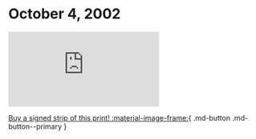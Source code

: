# October 4, 2002

![](https://www.achewood.com/comic.php?date=10042002)

[Buy a signed strip of this print! :material-image-frame:](https://achewood-holiday-pop-up.myshopify.com/products/strip#10042002){ .md-button .md-button--primary }
